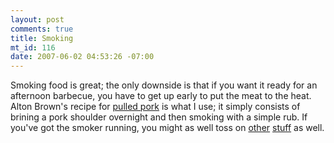```yaml
--- 
layout: post
comments: true
title: Smoking
mt_id: 116
date: 2007-06-02 04:53:26 -07:00
---
```

Smoking food is great; the only downside is that if you want it ready for an afternoon barbecue, you have to get up early to put the meat to the heat.  Alton Brown's recipe for [pulled pork](http://www.foodnetwork.com/food/recipes/recipe/0,1977,FOOD_9936_23019,00.html) is what I use; it simply consists of brining a pork shoulder overnight and then smoking with a simple rub.  If you've got the smoker running, you might as well toss on [other](http://www.aolfoodblog.com/2007/05/30/smokin-cherry/) [stuff](http://www.recipegoldmine.com/smoke/smoke22.html) as well.
